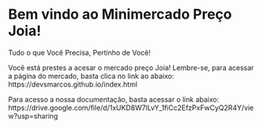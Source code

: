 <h1>Bem vindo ao Minimercado Preço Joia!</h1>
<p>Tudo o que Você Precisa, Pertinho de Você!</p>

<p>Você está prestes a acesar o mercado preço Joia! Lembre-se, para acessar a página do mercado, basta clica no link ao abaixo: https://devsmarcos.github.io/index.html</p>

<p>Para acesso a nossa documentação, basta acessar o link abaixo: https://drive.google.com/file/d/1xUKD8W7lLvY_1fiCc2EfzPxFwCyQ2R4Y/view?usp=sharing
